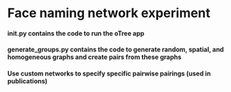 # Face naming network experiment

#### __init__.py contains the code to run the oTree app
#### generate_groups.py contains the code to generate random, spatial, and homogeneous graphs and create pairs from these graphs
#### Use custom networks to specify specific pairwise pairings (used in publications)
